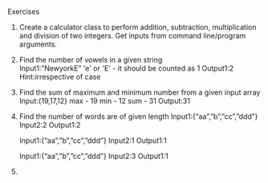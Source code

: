 Exercises
1. Create a calculator class to perform addition, subtraction, multiplication and division of two integers. Get inputs from command line/program arguments.
2. Find the number of vowels in a given string             
   Input1:”NewyorkE”
   'e' or 'E' - it should be counted as 1
   Output1:2
   Hint:irrespective of case
3. Find the sum of maximum and minimum number from a given input array
   Input:{19,17,12}
   max - 19
   min - 12
   sum - 31
   Output:31
4. Find the number of words are of given length
   Input1:{“aa”,”b”,”cc”,”ddd”}
   Input2:2
   Output1:2
   
   Input1:{“aa”,”b”,”cc”,”ddd”}
   Input2:1
   Output1:1
   
   Input1:{“aa”,”b”,”cc”,”ddd”}
   Input2:3
   Output1:1
5.